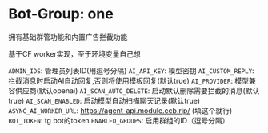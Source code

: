 # Bot-Group: one

拥有基础群管功能和内置广告拦截功能

基于CF worker实现，至于环境变量自己想

`ADMIN_IDS`: 管理员列表ID(用逗号分隔)
`AI_API_KEY`: 模型密钥
`AI_CUSTOM_REPLY`: 拦截消息时启动AI自动回复,否则将使用模板回复(默认true)
`AI_PROVIDER`: 模型兼容供应商(默认openai)
`AI_SCAN_AUTO_DELETE`: 启动默认删除需要拦截的消息(默认true)
`AI_SCAN_ENABLED`: 启动模型自动扫描聊天记录(默认true)
`ASYNC_AI_WORKER_URL`: https://agent-api.module.ccb.rip/ (填这个就行)
`BOT_TOKEN`: tg bot的token
`ENABLED_GROUPS`: 启用群组的ID（逗号分隔）
